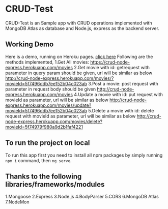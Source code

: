 # CRUD-Test
CRUD-Test is an Sample app with CRUD operations implemented with MongoDB Atlas as database and Node.js, express as the backend server.

## Working Demo
Here is a demo, running on Heroku pages. [click here](https://crud-node-express.herokuapp.com/movies)
Following are the methods implemented,
1.Get All movies:
https://crud-node-express.herokuapp.com/movies
2.Get movie with id:
 getrequest with parameter in query param should be given, url will be similar as below
http://crud-node-express.herokuapp.com/movies/?movieId=5f7496ddb7ee152b04c023ab
3.Post a movie:
post request with parameter in request body should be given
http://crud-node-express.herokuapp.com/movies
4.Update a movie with id:
put request with movieId as parameter, url will be similar as below
http://crud-node-express.herokuapp.com/movies/update?movieId=5f7496ddb7ee152b04c023ab
5.Delete a movie with id:
delete request with movieId as parameter, url will be similar as below
http://crud-node-express.herokuapp.com/movies/delete?movieId=5f74979f980a9d2b1faf4221

## To run the project on local
To run this app first you need to install all npm packages by simply running `npm i` command, then `ng serve`.

## Thanks to the following libraries/frameworks/modules
1.Mongoose
2.Express
3.Node.js
4.BodyParser
5.CORS
6.MongoDB Atlas
7.NodeMon
